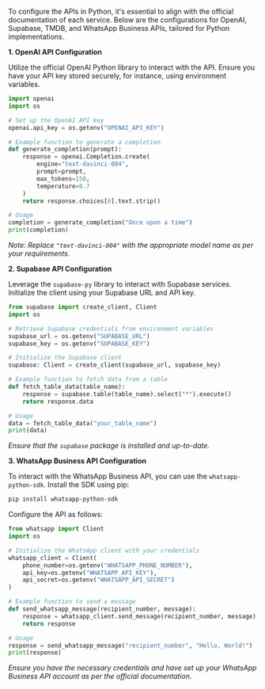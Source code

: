 To configure the APIs in Python, it's essential to align with the official documentation of each service. Below are the configurations for OpenAI, Supabase, TMDB, and WhatsApp Business APIs, tailored for Python implementations.

**1. OpenAI API Configuration**

Utilize the official OpenAI Python library to interact with the API. Ensure you have your API key stored securely, for instance, using environment variables.

```python
import openai
import os

# Set up the OpenAI API key
openai.api_key = os.getenv("OPENAI_API_KEY")

# Example function to generate a completion
def generate_completion(prompt):
    response = openai.Completion.create(
        engine="text-davinci-004",
        prompt=prompt,
        max_tokens=150,
        temperature=0.7
    )
    return response.choices[0].text.strip()

# Usage
completion = generate_completion("Once upon a time")
print(completion)
```

*Note: Replace `"text-davinci-004"` with the appropriate model name as per your requirements.*

**2. Supabase API Configuration**

Leverage the `supabase-py` library to interact with Supabase services. Initialize the client using your Supabase URL and API key.

```python
from supabase import create_client, Client
import os

# Retrieve Supabase credentials from environment variables
supabase_url = os.getenv("SUPABASE_URL")
supabase_key = os.getenv("SUPABASE_KEY")

# Initialize the Supabase client
supabase: Client = create_client(supabase_url, supabase_key)

# Example function to fetch data from a table
def fetch_table_data(table_name):
    response = supabase.table(table_name).select("*").execute()
    return response.data

# Usage
data = fetch_table_data("your_table_name")
print(data)
```

*Ensure that the `supabase` package is installed and up-to-date.*


**3. WhatsApp Business API Configuration**

To interact with the WhatsApp Business API, you can use the `whatsapp-python-sdk`. Install the SDK using pip:

```bash
pip install whatsapp-python-sdk
```

Configure the API as follows:

```python
from whatsapp import Client
import os

# Initialize the WhatsApp client with your credentials
whatsapp_client = Client(
    phone_number=os.getenv("WHATSAPP_PHONE_NUMBER"),
    api_key=os.getenv("WHATSAPP_API_KEY"),
    api_secret=os.getenv("WHATSAPP_API_SECRET")
)

# Example function to send a message
def send_whatsapp_message(recipient_number, message):
    response = whatsapp_client.send_message(recipient_number, message)
    return response

# Usage
response = send_whatsapp_message("recipient_number", "Hello, World!")
print(response)
```

*Ensure you have the necessary credentials and have set up your WhatsApp Business API account as per the official documentation.*

